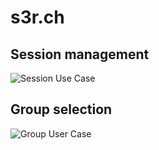 # s3r.ch

## Session management
![Session Use Case](http://www.plantuml.com/plantuml/proxy?src=https://raw.githubusercontent.com/FyberLabs/s3r.ch/master/session-uc.wsd)

## Group selection
![Group User Case](http://www.plantuml.com/plantuml/proxy?src=https://raw.githubusercontent.com/FyberLabs/s3r.ch/master/group-uc.wsd)
